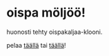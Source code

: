 # oispa möljöö!
huonosti tehty oispakaljaa-klooni.

pelaa [täällä](https://oispa.ml/) tai [täällä](https://zeriax.com/oispamoljoo)!
